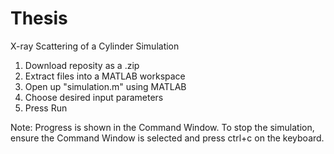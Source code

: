 # Thesis
X-ray Scattering of a Cylinder Simulation

1. Download reposity as a .zip
2. Extract files into a MATLAB workspace
3. Open up "simulation.m" using MATLAB
4. Choose desired input parameters
5. Press Run

Note: Progress is shown in the Command Window.
To stop the simulation, ensure the Command Window is selected and press ctrl+c on the keyboard.
